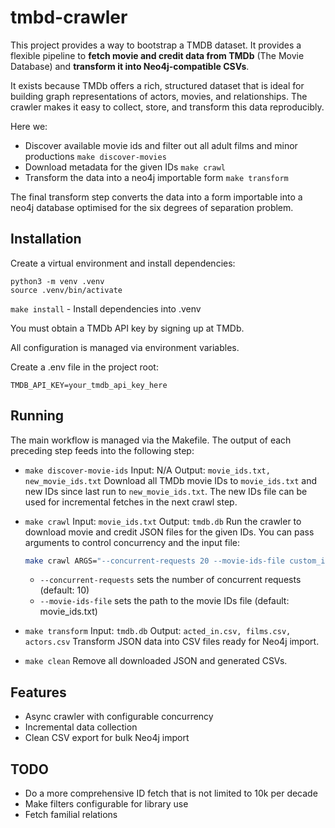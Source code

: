 # tmbd-crawler

This project provides a way to bootstrap a TMDB dataset. It provides a flexible pipeline to **fetch movie and credit data from TMDb** (The Movie Database) and **transform it into Neo4j-compatible CSVs**.

It exists because TMDb offers a rich, structured dataset that is ideal for building graph representations of actors, movies, and relationships. The crawler makes it easy to collect, store, and transform this data reproducibly.

Here we:
* Discover available movie ids and filter out all adult films and minor productions `make discover-movies`
* Download metadata for the given IDs `make crawl`
* Transform the data into a neo4j importable form `make transform`

The final transform step converts the data into a form importable into a neo4j database optimised for the six degrees of separation problem.

## Installation

Create a virtual environment and install dependencies:

```
python3 -m venv .venv
source .venv/bin/activate
```

`make install` - Install dependencies into .venv

You must obtain a TMDb API key by signing up at TMDb.

All configuration is managed via environment variables.

Create a .env file in the project root:

```
TMDB_API_KEY=your_tmdb_api_key_here
```

## Running

The main workflow is managed via the Makefile. The output of each preceding step feeds into the following step:

- `make discover-movie-ids`
  Input: N/A
  Output: `movie_ids.txt, new_movie_ids.txt`
  Download all TMDb movie IDs to `movie_ids.txt` and new IDs since last run to `new_movie_ids.txt`. The new IDs file can be used for incremental fetches in the next crawl step.

- `make crawl`
  Input: `movie_ids.txt`
  Output: `tmdb.db`
  Run the crawler to download movie and credit JSON files for the given IDs. You can pass arguments to control concurrency and the input file:

  ```sh
  make crawl ARGS="--concurrent-requests 20 --movie-ids-file custom_ids.txt"
  ```
  - `--concurrent-requests` sets the number of concurrent requests (default: 10)
  - `--movie-ids-file` sets the path to the movie IDs file (default: movie_ids.txt)

- `make transform`
  Input: `tmdb.db`
  Output: `acted_in.csv, films.csv, actors.csv`
  Transform JSON data into CSV files ready for Neo4j import.

- `make clean`
  Remove all downloaded JSON and generated CSVs.


## Features

- Async crawler with configurable concurrency
- Incremental data collection
- Clean CSV export for bulk Neo4j import

## TODO
- Do a more comprehensive ID fetch that is not limited to 10k per decade
- Make filters configurable for library use
- Fetch familial relations
